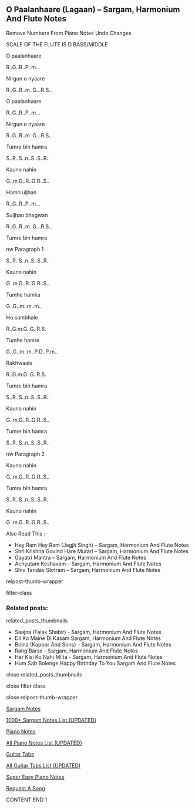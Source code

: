 
## O Paalanhaare (Lagaan) – Sargam, Harmonium And Flute Notes

Remove Numbers From Piano Notes
Undo Changes

SCALE OF THE FLUTE IS D BASS/MIDDLE

O paalanhaare

R..G..R..P..m…

Nirgun o nyaare

R..G..R..m..G…R.S..

O paalanhaare

R..G..R..P..m…

Nirgun o nyaare

R..G..R..m..G…R.S..

Tumre bin hamra

S..R..S..n..S..S..R..

Kauno nahin

G..m.G..R..G.R..S..

Hamri uljhan

R..G..R..P..m…

Suljhao bhagwan

R..G..R..m..G…R.S..

Tumre bin hamra

nw Paragraph 1

S..R..S..n..S..S..R..

Kauno nahin

G..m.G..R..G.R..S..

Tumhe hamka

G..G..m..m..m..

Ho sambhale

R..G.m.G..G..R.S.

Tumhe hamre

G..G..m..m..P.D..P.m..

Rakhwaale

R..G.m.G..G..R.S.

Tumre bin hamra

S..R..S..n..S..S..R..

Kauno nahin

G..m.G..R..G.R..S..

Tumre bin hamra

S..R..S..n..S..S..R..

nw Paragraph 2

Kauno nahin

G..m.G..R..G.R..S..

Tumre bin hamra

S..R..S..n..S..S..R..

Kauno nahin

G..m.G..R..G.R..S..

Also Read This :-

* Hey Ram Hey Ram (Jagjit Singh) – Sargam, Harmonium And Flute Notes
* Shri Krishna Govind Hare Murari – Sargam, Harmonium And Flute Notes
* Gayatri Mantra – Sargam, Harmonium And Flute Notes
* Achyutam Keshavam – Sargam, Harmonium And Flute Notes
* Shiv Tandav Stotram – Sargam, Harmonium And Flute Notes

relpost-thumb-wrapper

filter-class

### Related posts:

related_posts_thumbnails

* Saajna (Falak Shabir) - Sargam, Harmonium And Flute Notes
* Dil Ko Maine Di Kasam Sargam, Harmonium And Flute Notes
* Bolna (Kapoor And Sons) - Sargam, Harmonium And Flute Notes
* Rang Barse - Sargam, Harmonium And Flute Notes
* Har Kisi Ko Nahi Milta - Sargam, Harmonium And Flute Notes
* Hum Sab Bolenge Happy Birthday To You Sargam And Flute Notes

close related_posts_thumbnails

close filter class

close relpost-thumb-wrapper

[Sargam Notes](https://www.notationsworld.com/sargam-notes.html)

[1000+ Sargam Notes List (UPDATED)](https://www.notationsworld.com/all-songs-list-sargam-notes.html)

[Piano Notes](https://www.notationsworld.com/piano-notes.html)

[All Piano Notes List (UPDATED)](https://www.notationsworld.com/all-songs-list-piano-notes.html)

[Guitar Tabs](https://www.notationsworld.com/guitar-tabs.html)

[All Guitar Tabs List (UPDATED)](https://www.notationsworld.com/all-songs-list-guitar-tabs.html)

[Super Easy Piano Notes](https://studywall.in/)

[Request A Song](https://www.notationsworld.com/request-a-song.html)

CONTENT END 1

